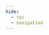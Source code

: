 ```yaml
---
hide:
  - toc
  - navigation
---
```


<div class="iframe-container" style="margin:0px;padding:0px;overflow:hidden;position:relative;">
    <iframe src="https://embed.kumu.io/b3d59a64f47bc07d82f594c808a8a6b3?scroll=1" frameborder="0" style="overflow:hidden;overflow-x:hidden;overflow-y:hidden;height:100%;width:100%;position:absolute;left:0px;right:0px;bottom:0px" height="100%" width="100%"></iframe>
</div>

<style>
  h1 {display: none !important;}
  .md-content{padding: 0 !important;}
  article {
    margin: 0 !important;
    padding-top: 0 !important;
  }

  .iframe-container {
      position: absolute;
      top: 50px; /* Décalage par défaut de 50px */
  }

  @media (min-width: 1220px) {
      .iframe-container {
          top: 100px !important; /* Décalage de 100px pour les écrans de largeur supérieure à 1219px */
      }
  }
</style>
